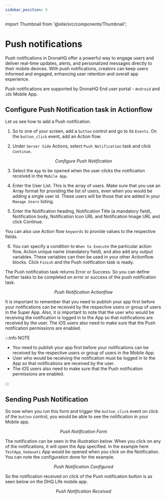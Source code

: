 ```yaml
---
sidebar_position: 5
---
```


import Thumbnail from '@site/src/components/Thumbnail';

# Push notifications

Push notifications in DronaHQ offer a powerful way to engage users and deliver real-time updates, alerts, and personalized messages directly to their mobile devices. With push notifications, creators can keep users informed and engaged, enhancing user retention and overall app experience.

Push notifications are supported by DronaHQ End user portal - `Android` and `iOS` Mobile App.

## Configure Push Notification task in Actionflow

Let us see how to add a Push notification. 

1. So to one of your screen, add a `button` control and go to its `Events`. On the `button_click` event, add an Action flow.

2. Under `Server Side` Actions, select `Push Notification` task and click `Continue`.


<figure>
  <Thumbnail src="/img/mobile-apps/push-notification-configure.png" alt="Configure Push Notification" />
  <figcaption align = "center"><i>Configure Push Notification</i></figcaption>
</figure>

3. Select the `App` to be opened when the user clicks the notification received in the `Mobile App`. 

4. Enter the User List. This is the array of users. Make sure that you use an Array format for providing the list of users, even when you would be adding a single user id. These users will be those that are added in your `Manage Users` listing.

5. Enter the Notification heading, Notification Title (a mandatory field), Notification body, Notification Icon URL and Notification Image URL and click Continue. 

You can also use Action flow `keywords` to provide values to the respective fields.

6. You can specify a condition to `When to Execute` the particular action flow, Action unique name (mandatory field), and also add any output variables. These variables can then be used in your other Actionflow blocks. Click `Finish` and the Push notification task is ready.

The Push notification task returns Error or Success. So you can define further tasks to be completed on error or success of the push notification task.

<figure>
  <Thumbnail src="/img/mobile-apps/push-notification-actionflow.png" alt="Push Notification Actionflow" />
  <figcaption align = "center"><i>Push Notification Actionflow</i></figcaption>
</figure>


It is important to remember that you need to publish your app first before your notifications can be received by the respective users or group of users in the Super App. Also, it is important to note that the user who would be receiving the notification is logged in to the App so that notifications are received by the user. The iOS users also need to make sure that the Push notification permissions are enabled.

:::info NOTE

- You need to publish your app first before your notifications can be received by the respective users or group of users in the Mobile App.
- User who would be receiving the notification must be logged in to the App so that notifications are received by the user.
- The iOS users also need to make sure that the Push notification permissions are enabled.

:::

## Sending Push Notification

So now when you run this form and trigger the `button_click` event on click of the `button` control, you would be able to see the notification in your Mobile app.

<figure>
  <Thumbnail src="/img/mobile-apps/push-notification-form.png" alt="Push Notification Form" />
  <figcaption align = "center"><i>Push Notification Form</i></figcaption>
</figure>

The notification can be seen in the illustration below. When you click on any of the notifications, it will open the App specified. In the example here `TestApp_Vedavati` App would be opened when you click on the Notification. You can note the configuration done for the example.

<figure>
  <Thumbnail src="/img/mobile-apps/push-notification-sample-configure.png" alt="Push Notification Configured" />
  <figcaption align = "center"><i>Push Notification Configured</i></figcaption>
</figure>

So the notification received on click of the Push notification button is as seen below on the DHQ Life mobile app.

<figure>
  <Thumbnail src="/img/mobile-apps/push-notification-received.jpg" alt="Push Notification Received" />
  <figcaption align = "center"><i>Push Notification Received</i></figcaption>
</figure>
